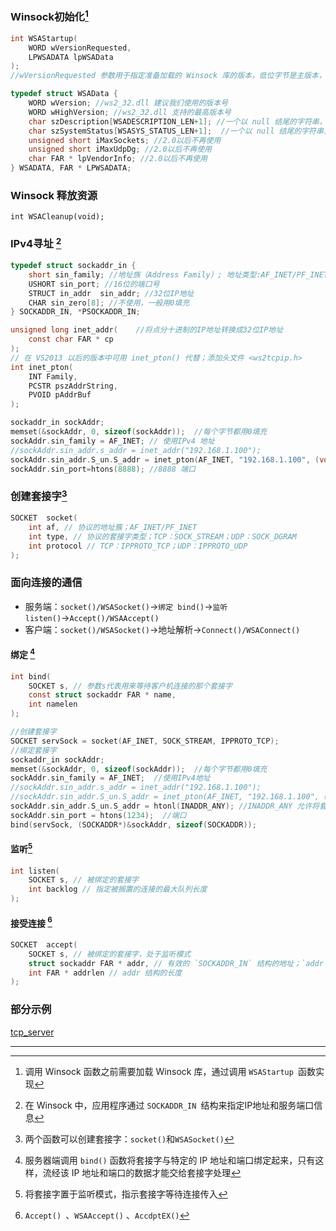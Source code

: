 ### Winsock初始化[^1]

```c++
int WSAStartup(
	WORD wVersionRequested,
    LPWSADATA lpWSAData
);
//wVersionRequested 参数用于指定准备加载的 Winsock 库的版本，低位字节是主版本，高位字节是次版本；使用宏 MAKEWORD(x,y)（其中x 高字节）来获得正确值 
```

```c
typedef struct WSAData {
	WORD wVersion; //ws2_32.dll 建议我们使用的版本号
	WORD wHighVersion; //ws2_32.dll 支持的最高版本号
	char szDescription[WSADESCRIPTION_LEN+1]; //一个以 null 结尾的字符串，用来说明 ws2_32.dll 的实现以及厂商信息
	char szSystemStatus[WSASYS_STATUS_LEN+1];  //一个以 null 结尾的字符串，用来说明 ws2_32.dll 的状态以及配置信息
	unsigned short iMaxSockets; //2.0以后不再使用
	unsigned short iMaxUdpDg; //2.0以后不再使用
	char FAR * lpVendorInfo; //2.0以后不再使用
} WSADATA, FAR * LPWSADATA;
```

### Winsock 释放资源

`int WSACleanup(void);`

### IPv4寻址 [^2]

```c
typedef struct sockaddr_in {
    short sin_family; //地址族（Address Family）; 地址类型:AF_INET/PF_INET(IPv4)
    USHORT sin_port; //16位的端口号
    STRUCT in_addr	sin_addr; //32位IP地址
    CHAR sin_zero[8]; //不使用，一般用0填充
} SOCKADDR_IN, *PSOCKADDR_IN;
```

```c
unsigned long inet_addr(	//将点分十进制的IP地址转换成32位IP地址
	const char FAR * cp
);
// 在 VS2013 以后的版本中可用 inet_pton() 代替；添加头文件 <ws2tcpip.h>
int inet_pton(
	INT Family,
	PCSTR pszAddrString,
	PVOID pAddrBuf
);
```

```c
sockaddr_in sockAddr;
memset(&sockAddr, 0, sizeof(sockAddr));  //每个字节都用0填充
sockAddr.sin_family = AF_INET; // 使用IPv4 地址
//sockAddr.sin_addr.s_addr = inet_addr("192.168.1.100");
sockAddr.sin_addr.S_un.S_addr = inet_pton(AF_INET, "192.168.1.100", (void *)&sockAddr.sin_addr.S_un.S_addr);  //具体的IP地址
sockAddr.sin_port=htons(8888); //8888 端口
```

### 创建套接字[^3]

```c
SOCKET	socket(
	int af, // 协议的地址簇；AF_INET/PF_INET
	int type, // 协议的套接字类型；TCP：SOCK_STREAM；UDP：SOCK_DGRAM
	int protocol // TCP：IPPROTO_TCP；UDP：IPPROTO_UDP
);
```

### 面向连接的通信

- 服务端：`socket()/WSASocket()`→`绑定 bind()`→`监听 listen()`→`Accept()/WSAAccept()`
- 客户端：`socket()/WSASocket()`→地址解析→`Connect()/WSAConnect()`

#### 绑定 [^4]

```c
int	bind(
	SOCKET s, // 参数s代表用来等待客户机连接的那个套接字
	const struct sockaddr FAR * name,
	int namelen
);
```

```c
//创建套接字
SOCKET servSock = socket(AF_INET, SOCK_STREAM, IPPROTO_TCP);
//绑定套接字
sockaddr_in sockAddr;
memset(&sockAddr, 0, sizeof(sockAddr));  //每个字节都用0填充
sockAddr.sin_family = AF_INET;  //使用IPv4地址
//sockAddr.sin_addr.s_addr = inet_addr("192.168.1.100");
//sockAddr.sin_addr.S_un.S_addr = inet_pton(AF_INET, "192.168.1.100", (void *)&sockAddr.sin_addr.S_un.S_addr);  //具体的IP地址
sockAddr.sin_addr.S_un.S_addr = htonl(INADDR_ANY); //INADDR_ANY 允许将套接字绑定到系统中所有可用的接口，以便将来传到任意接口上的客户机连接（必须在正确的端口上）都可以被监听和接受
sockAddr.sin_port = htons(1234);  //端口
bind(servSock, (SOCKADDR*)&sockAddr, sizeof(SOCKADDR));
```

#### 监听[^5]

```c
int	listen(
	SOCKET s, // 被绑定的套接字
	int	backlog // 指定被搁置的连接的最大队列长度
);
```

#### 接受连接 [^6]

```c
SOCKET	accept(
	SOCKET s, // 被绑定的套接字，处于监听模式
	struct sockaddr FAR * addr, // 有效的 `SOCKADDR_IN` 结构的地址；`addr` 为`SOCKADDR_IN`结构的长度;使用`sockaddr`结构来替换`SOCKADDR_IN`
	int FAR * addrlen // addr 结构的长度
);
```

### 部分示例

[tcp_server](../doc/tcp_server.cpp)



---

[^1]: 调用 Winsock 函数之前需要加载 Winsock 库，通过调用 `WSAStartup `函数实现
[^2]: 在 Winsock 中，应用程序通过 `SOCKADDR_IN `结构来指定IP地址和服务端口信息
[^3]: 两个函数可以创建套接字：`socket()`和`WSASocket()`
[^4]: 服务器端调用 `bind()` 函数将套接字与特定的 IP 地址和端口绑定起来，只有这样，流经该 IP 地址和端口的数据才能交给套接字处理
[^5]: 将套接字置于监听模式，指示套接字等待连接传入
[^6]: `Accept() `、`WSAAccept()` 、`AccdptEX()`